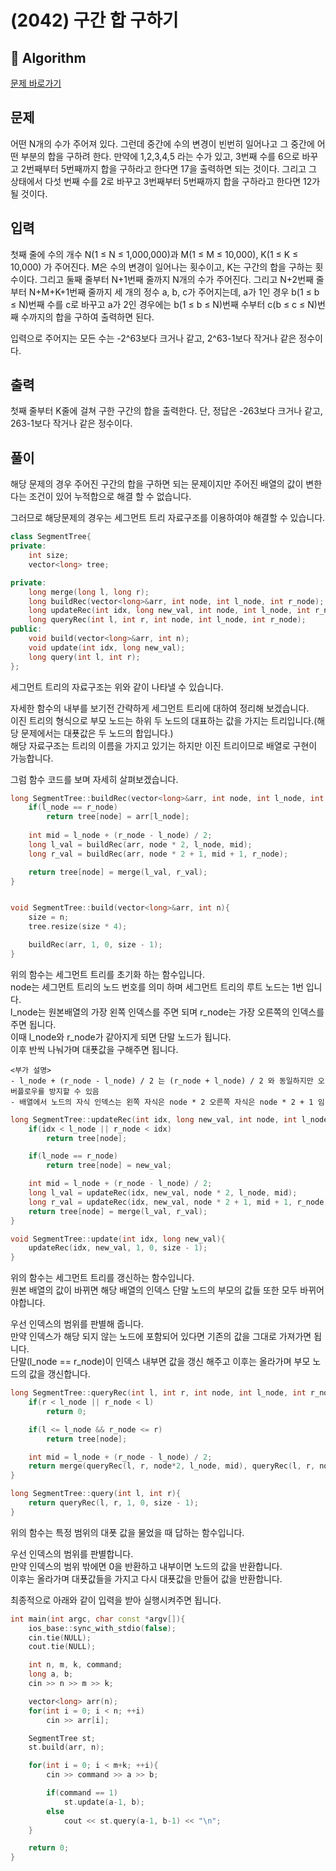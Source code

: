 # (2042) 구간 합 구하기
## :100: Algorithm
[문제 바로가기](https://www.acmicpc.net/problem/2042)

## 문제
어떤 N개의 수가 주어져 있다. 그런데 중간에 수의 변경이 빈번히 일어나고 그 중간에 어떤 부분의 합을 구하려 한다. 만약에 1,2,3,4,5 라는 수가 있고, 3번째 수를 6으로 바꾸고 2번째부터 5번째까지 합을 구하라고 한다면 17을 출력하면 되는 것이다. 그리고 그 상태에서 다섯 번째 수를 2로 바꾸고 3번째부터 5번째까지 합을 구하라고 한다면 12가 될 것이다.

## 입력
첫째 줄에 수의 개수 N(1 ≤ N ≤ 1,000,000)과 M(1 ≤ M ≤ 10,000), K(1 ≤ K ≤ 10,000) 가 주어진다. M은 수의 변경이 일어나는 횟수이고, K는 구간의 합을 구하는 횟수이다. 그리고 둘째 줄부터 N+1번째 줄까지 N개의 수가 주어진다. 그리고 N+2번째 줄부터 N+M+K+1번째 줄까지 세 개의 정수 a, b, c가 주어지는데, a가 1인 경우 b(1 ≤ b ≤ N)번째 수를 c로 바꾸고 a가 2인 경우에는 b(1 ≤ b ≤ N)번째 수부터 c(b ≤ c ≤ N)번째 수까지의 합을 구하여 출력하면 된다.

입력으로 주어지는 모든 수는 -2^63보다 크거나 같고, 2^63-1보다 작거나 같은 정수이다.

## 출력
첫째 줄부터 K줄에 걸쳐 구한 구간의 합을 출력한다. 단, 정답은 -263보다 크거나 같고, 263-1보다 작거나 같은 정수이다.

## 풀이
해당 문제의 경우 주어진 구간의 합을 구하면 되는 문제이지만 주어진 배열의 값이 변한다는 조건이 있어 누적합으로 해결 할 수 없습니다.  

그러므로 해당문제의 경우는 세그먼트 트리 자료구조를 이용하여야 해결할 수 있습니다.  

```cpp
class SegmentTree{
private:
    int size;
    vector<long> tree;

private:
    long merge(long l, long r);
    long buildRec(vector<long>&arr, int node, int l_node, int r_node);
    long updateRec(int idx, long new_val, int node, int l_node, int r_node);
    long queryRec(int l, int r, int node, int l_node, int r_node);
public:
    void build(vector<long>&arr, int n);
    void update(int idx, long new_val);
    long query(int l, int r);
};
```

세그먼트 트리의 자료구조는 위와 같이 나타낼 수 있습니다.  

자세한 함수의 내부를 보기전 간략하게 세그먼트 트리에 대하여 정리해 보겠습니다.  
이진 트리의 형식으로 부모 노드는 하위 두 노드의 대표하는 값을 가지는 트리입니다.(해당 문제에서는 대푯값은 두 노드의 합입니다.)  
해당 자료구조는 트리의 이름을 가지고 있기는 하지만 이진 트리이므로 배열로 구현이 가능합니다.  

그럼 함수 코드를 보며 자세히 살펴보겠습니다.  

```cpp
long SegmentTree::buildRec(vector<long>&arr, int node, int l_node, int r_node){
    if(l_node == r_node)
        return tree[node] = arr[l_node];
        
    int mid = l_node + (r_node - l_node) / 2;
    long l_val = buildRec(arr, node * 2, l_node, mid);
    long r_val = buildRec(arr, node * 2 + 1, mid + 1, r_node);

    return tree[node] = merge(l_val, r_val);
}


void SegmentTree::build(vector<long>&arr, int n){
    size = n;
    tree.resize(size * 4);

    buildRec(arr, 1, 0, size - 1);
}
```

위의 함수는 세그먼트 트리를 초기화 하는 함수입니다.  
node는 세그먼트 트리의 노드 번호를 의미 하며 세그먼트 트리의 루트 노드는 1번 입니다.  
l_node는 원본배열의 가장 왼쪽 인덱스를 주면 되며 r_node는 가장 오른쪽의 인덱스를 주면 됩니다.  
이때 l_node와 r_node가 같아지게 되면 단말 노드가 됩니다.  
이후 반씩 나눠가며 대푯값을 구해주면 됩니다.  
```
<부가 설명>
- l_node + (r_node - l_node) / 2 는 (r_node + l_node) / 2 와 동일하지만 오버플로우를 방지할 수 있음
- 배열에서 노드의 자식 인덱스는 왼쪽 자식은 node * 2 오른쪽 자식은 node * 2 + 1 임
```

```cpp
long SegmentTree::updateRec(int idx, long new_val, int node, int l_node, int r_node){
    if(idx < l_node || r_node < idx)
        return tree[node];

    if(l_node == r_node)
        return tree[node] = new_val;

    int mid = l_node + (r_node - l_node) / 2;
    long l_val = updateRec(idx, new_val, node * 2, l_node, mid);
    long r_val = updateRec(idx, new_val, node * 2 + 1, mid + 1, r_node);
    return tree[node] = merge(l_val, r_val);
}

void SegmentTree::update(int idx, long new_val){
    updateRec(idx, new_val, 1, 0, size - 1);
}
```

위의 함수는 세그먼트 트리를 갱신하는 함수입니다.  
원본 배열의 값이 바뀌면 해당 배열의 인덱스 단말 노드의 부모의 값들 또한 모두 바뀌어야합니다.  

우선 인덱스의 범위를 판별해 줍니다.  
만약 인덱스가 해당 되지 않는 노드에 포함되어 있다면 기존의 값을 그대로 가져가면 됩니다.  
단말(l_node == r_node)이 인덱스 내부면 값을 갱신 해주고 이후는 올라가며 부모 노드의 값을 갱신합니다.  

```cpp
long SegmentTree::queryRec(int l, int r, int node, int l_node, int r_node){
    if(r < l_node || r_node < l)
        return 0;

    if(l <= l_node && r_node <= r)
        return tree[node];

    int mid = l_node + (r_node - l_node) / 2;
    return merge(queryRec(l, r, node*2, l_node, mid), queryRec(l, r, node*2+1, mid+1, r_node));
}

long SegmentTree::query(int l, int r){
    return queryRec(l, r, 1, 0, size - 1);
}
```

위의 함수는 특정 범위의 대폿 값을 물었을 때 답하는 함수입니다.  

우선 인덱스의 범위를 판별합니다.  
만약 인덱스의 범위 밖에면 0을 반환하고 내부이면 노드의 값을 반환합니다.  
이후는 올라가며 대푯값들을 가지고 다시 대푯값을 만들어 값을 반환합니다.  

최종적으로 아래와 같이 입력을 받아 실행시켜주면 됩니다.  

```cpp
int main(int argc, char const *argv[]){
    ios_base::sync_with_stdio(false);
    cin.tie(NULL);
    cout.tie(NULL);

    int n, m, k, command;
    long a, b;
    cin >> n >> m >> k;

    vector<long> arr(n);
    for(int i = 0; i < n; ++i)
        cin >> arr[i];

    SegmentTree st;
    st.build(arr, n);

    for(int i = 0; i < m+k; ++i){
        cin >> command >> a >> b;

        if(command == 1)
            st.update(a-1, b);
        else
            cout << st.query(a-1, b-1) << "\n";
    }

    return 0;
}
```